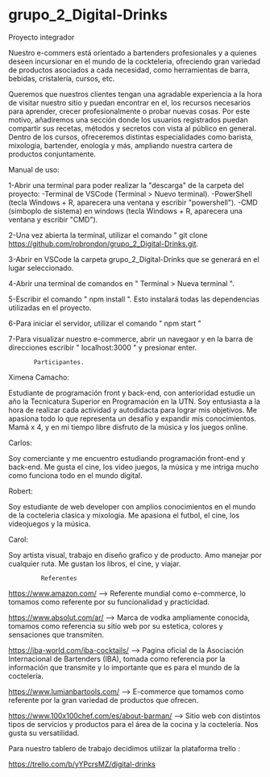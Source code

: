 # grupo_2_Digital-Drinks
Proyecto integrador 

Nuestro e-commers está orientado a bartenders profesionales y a quienes deseen incursionar en el mundo de la cockteleria, ofreciendo gran variedad de productos asociados a cada necesidad, como herramientas de barra, bebidas, cristalería, cursos, etc. 
    
Queremos que nuestros clientes tengan una agradable experiencia a la hora de visitar nuestro sitio y puedan encontrar en el, los recursos necesarios para aprender, crecer profesionalmente o probar nuevas cosas. Por este motivo, añadiremos una sección donde los usuarios registrados puedan compartir sus recetas, métodos y secretos con vista al público en general.
Dentro de los cursos, ofreceremos distintas especialidades como barista, mixologia, bartender, enología y más, ampliando nuestra cartera de productos conjuntamente.

Manual de uso:

1-Abrir una terminal para poder realizar la "descarga" de la carpeta del proyecto:
    -Terminal de VSCode (Terminal > Nuevo terminal).
    -PowerShell (tecla Windows + R, aparecera una ventana y escribir "powershell").
    -CMD (simboplo de sistema) en windows (tecla Windows + R, aparecera una ventana y escribir "CMD").

2-Una vez abierta la terminal, utilizar el comando " git clone https://github.com/robrondon/grupo_2_Digital-Drinks.git. 

3-Abrir en VSCode la carpeta grupo_2_Digital-Drinks que se generará en el lugar seleccionado.

4-Abrir una terminal de comandos en " Terminal > Nueva terminal ".

5-Escribir el comando " npm install ". Esto instalará todas las dependencias utilizadas en el proyecto.

6-Para iniciar el servidor, utilizar el comando " npm start "

7-Para visualizar nuestro e-commerce, abrir un navegaor y en la barra de direcciones escribir " localhost:3000 " y presionar enter.



           Participantes. 

Ximena Camacho:

Estudiante de programación front y back-end, con anterioridad estudie un año la Tecnicatura Superior en Programación en la UTN. Soy entusiasta a la hora de realizar cada actividad y autodidacta para lograr mis objetivos. Me apasiona todo lo que representa un desafío y expandir mis conocimientos. Mamá x 4, y en mi tiempo libre disfruto de la música y los juegos online.

Carlos:

 Soy comerciante y me encuentro estudiando programación front-end y back-end. Me gusta el cine, los video juegos, la música y me intriga mucho como funciona todo en el mundo digital.
 
Robert: 

Soy estudiante de web developer con amplios conocimientos en el mundo de la cocteleria clasica y mixologia. Me apasiona el futbol, el cine, los videojuegos y la música.

Carol: 

Soy artista visual, trabajo en diseño grafico y de producto.
Amo manejar por cualquier ruta. Me gustan los libros, el cine, y viajar.


             Referentes

 https://www.amazon.com/   --> Referente mundial como e-commerce, lo tomamos como referente por su funcionalidad y practicidad.

 https://www.absolut.com/ar/ --> Marca de vodka ampliamente conocida, tomamos como referencia su sitio web por su estetica, colores y sensaciones que transmiten.

 https://iba-world.com/iba-cocktails/ --> Pagina oficial de la Asociación Internacional de Bartenders (IBA), tomada como referencia por la información que transmite y lo importante que es para el mundo de la coctelería. 

 https://www.lumianbartools.com/ --> E-commerce que tomamos como referente por la gran variedad de productos que ofrecen.

 https://www.100x100chef.com/es/about-barman/ --> Sitio web con distintos tipos de servicios y productos para el área de la cocina y la coctelería. Nos gusta su versatilidad.


Para nuestro tablero de trabajo decidimos utilizar la plataforma trello :

https://trello.com/b/yYPcrsMZ/digital-drinks





 


